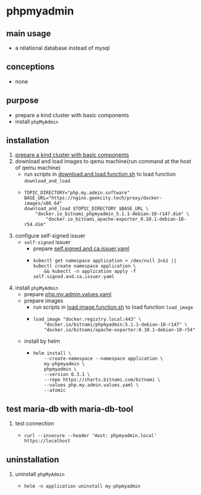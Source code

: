 # phpmyadmin

## main usage

* a relational database instead of mysql

## conceptions

* none

## purpose

* prepare a kind cluster with basic components
* install `phpMyAdmin`

## installation

1. [prepare a kind cluster with basic components](../basic/kind.cluster.md)
2. download and load images to qemu machine(run command at the host of qemu machine)
    * run scripts
      in [download.and.load.function.sh](../resources/create.qemu.machine.for.kind/download.and.load.function.sh.md) to
      load function `download_and_load`
    * ```shell
      TOPIC_DIRECTORY="php.my.admin.software"
      BASE_URL="https://nginx.geekcity.tech/proxy/docker-images/x86_64"
      download_and_load $TOPIC_DIRECTORY $BASE_URL \
          "docker.io_bitnami_phpmyadmin_5.1.1-debian-10-r147.dim" \
              "docker.io_bitnami_apache-exporter_0.10.1-debian-10-r54.dim"
      ```
3. configure self-signed issuer
    * `self-signed` issuer
        + prepare [self.signed.and.ca.issuer.yaml](../basic/resources/cert.manager/self.signed.and.ca.issuer.yaml.md)
        + ```shell
          kubectl get namespace application > /dev/null 2>&1 || kubectl create namespace application \
              && kubectl -n application apply -f self.signed.and.ca.issuer.yaml
          ```
6. install `phpMyAdmin`
    * prepare [php.my.admin.values.yaml](resources/php.my.admin/php.my.admin.values.yaml.md)
    * prepare images
        + run scripts in [load.image.function.sh](../resources/load.image.function.sh.md) to load function `load_image`
        + ```shell
          load_image "docker.registry.local:443" \
              "docker.io/bitnami/phpmyadmin:5.1.1-debian-10-r147" \
              "docker.io/bitnami/apache-exporter:0.10.1-debian-10-r54"
          ```
    * install by helm
        + ```shell
          helm install \
              --create-namespace --namespace application \
              my-phpmyadmin \
              phpmyadmin \
              --version 8.3.1 \
              --repo https://charts.bitnami.com/bitnami \
              --values php.my.admin.values.yaml \
              --atomic
          ```

## test maria-db with maria-db-tool

1. test connection
    * ```shell
      curl --insecure --header 'Host: phpmyadmin.local' https://localhost
      ```

## uninstallation

1. uninstall `phpMyAdmin`
    * ```shell
      helm -n application uninstall my-phpmyadmin
      ```
